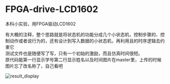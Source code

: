# FPGA-drive-LCD1602
本科小实验，用FPGA驱动LCD1602

有大概的注释，整个思路就是将状态机的功能分成几个小状态机，控制步骤的、控制动作或者说行为的，还有设计到写入数据的小状态机，再利用且的时序逻辑去约束它<br>
测试文件也是随便写了写，只有一个初始的激励，而且仿真时间很短。<br>
原代码能第一行显示学号第二行显示姓名以及时间图片在master里，上传的时候图片忘了改名称了，自己看吧

![result_display](https://github.com/jhhjkgddss/FPGA-drive-LCD1602.git/result_display.png)
